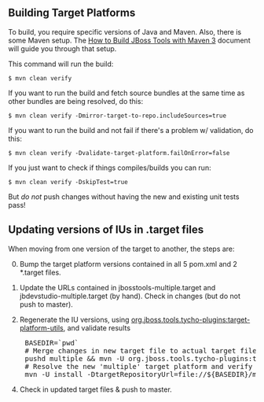 ## Building Target Platforms

To build, you require specific versions of Java and Maven. Also, there is some Maven setup. 
The [How to Build JBoss Tools with Maven 3](https://community.jboss.org/wiki/HowToBuildJBossToolsWithMaven3)
document will guide you through that setup.

This command will run the build:

    $ mvn clean verify

If you want to run the build and fetch source bundles at the same time as other bundles are being resolved, do this:

    $ mvn clean verify -Dmirror-target-to-repo.includeSources=true

If you want to run the build and not fail if there's a problem w/ validation, do this:

    $ mvn clean verify -Dvalidate-target-platform.failOnError=false

If you just want to check if things compiles/builds you can run:

    $ mvn clean verify -DskipTest=true

But *do not* push changes without having the new and existing unit tests pass!
 

## Updating versions of IUs in .target files

When moving from one version of the target to another, the steps are:

0. Bump the target platform versions contained in all 5 pom.xml and 2 *.target files.

1. Update the URLs contained in jbosstools-multiple.target and jbdevstudio-multiple.target (by hand). Check in changes (but do not push to master).

2. Regenerate the IU versions, using <a href="https://github.com/jbosstools/jbosstools-maven-plugins/wiki">org.jboss.tools.tycho-plugins:target-platform-utils</a>, and validate results

<pre>
    BASEDIR=`pwd`
    # Merge changes in new target file to actual target file
    pushd multiple && mvn -U org.jboss.tools.tycho-plugins:target-platform-utils:0.16.0-SNAPSHOT:fix-versions -DtargetFile=locus-multiple.target && rm -f locus-multiple.target locus-multiple.target_update_hints.txt && mv -f locus-multiple.target_fixedVersion.target locus-multiple.target && popd
    # Resolve the new 'multiple' target platform and verify it is self-contained by building it
    mvn -U install -DtargetRepositoryUrl=file://${BASEDIR}/multiple/target/locus-multiple.target.repo/
</pre>

<ol><li value="4"> Check in updated target files & push to master.</li></ol>
